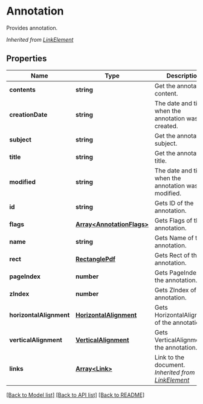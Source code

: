 # Annotation
Provides annotation.

*Inherited from [LinkElement](LinkElement.md)*
## Properties
Name | Type | Description | Notes
------------ | ------------- | ------------- | -------------
**contents** | **string** | Get the annotation content. | [optional]
**creationDate** | **string** | The date and time when the annotation was created. | [optional]
**subject** | **string** | Get the annotation subject. | [optional]
**title** | **string** | Get the annotation title. | [optional]
**modified** | **string** | The date and time when the annotation was last modified. | [optional]
**id** | **string** | Gets ID of the annotation. | [optional]
**flags** | [**Array&lt;AnnotationFlags&gt;**](AnnotationFlags.md) | Gets Flags of the annotation. | [optional]
**name** | **string** | Gets Name of the annotation. | [optional]
**rect** | [**RectanglePdf**](RectanglePdf.md) | Gets Rect of the annotation. | 
**pageIndex** | **number** | Gets PageIndex of the annotation. | [optional]
**zIndex** | **number** | Gets ZIndex of the annotation. | [optional]
**horizontalAlignment** | [**HorizontalAlignment**](HorizontalAlignment.md) | Gets HorizontalAlignment of the annotation. | [optional]
**verticalAlignment** | [**VerticalAlignment**](VerticalAlignment.md) | Gets VerticalAlignment of the annotation. | [optional]
**links** | [**Array&lt;Link&gt;**](Link.md) | Link to the document.<br />*Inherited from [LinkElement](LinkElement.md)* | [optional]

[[Back to Model list]](../README.md#documentation-for-models) [[Back to API list]](../README.md#documentation-for-api-endpoints) [[Back to README]](../README.md)

